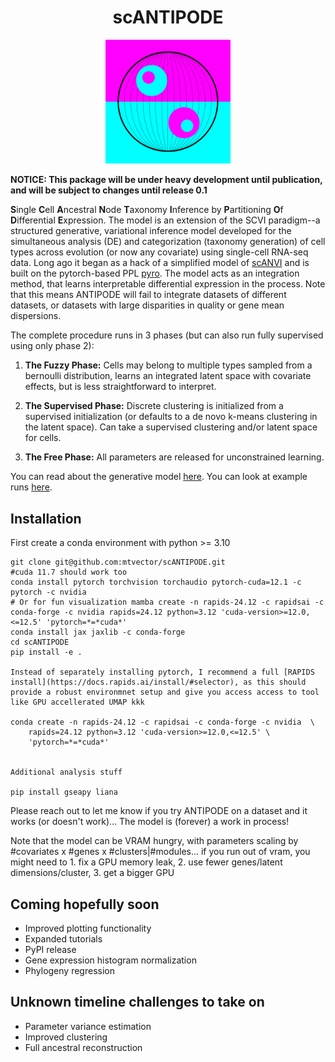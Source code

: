 <h1 style="text-align: center;"> scANTIPODE</h1>

<div align="center">
  <img src="assets/antipode_logo_alternate.png" alt="antipode logo!" width="200">
</div>


**NOTICE: This package will be under heavy development until publication, and will be subject to changes until release 0.1**




**S**ingle **C**ell **A**ncestral **N**ode **T**axonomy **I**nference by **P**artitioning **O**f **D**ifferential **E**xpression. The model is an extension of the SCVI paradigm--a structured generative, variational inference model developed for the simultaneous analysis (DE) and categorization (taxonomy generation) of cell types across evolution (or now any covariate) using single-cell RNA-seq data. Long ago it began as a hack of a simplified model of [scANVI](https://pyro.ai/examples/scanvi.html) and is built on the pytorch-based PPL [pyro](https://pyro.ai/). The model acts as an integration method, that learns interpretable differential expression in the process. Note that this means ANTIPODE will fail to integrate datasets of different datasets, or datasets with large disparities in quality or gene mean dispersions.

The complete procedure runs in 3 phases (but can also run fully supervised using only phase 2):

1. **The Fuzzy Phase:** Cells may belong to multiple types sampled from a bernoulli distribution, learns an integrated latent space with covariate effects, but is less straightforward to interpret.

2. **The Supervised Phase:** Discrete clustering is initialized from a supervised initialization (or defaults to a de novo k-means clustering in the latent space). Can take a supervised clustering and/or latent space for cells.

3. **The Free Phase:** All parameters are released for unconstrained learning.


You can read about the generative model [here](https://www.overleaf.com/read/nmcmcjtvmfcb#acf7a4). You can look at example runs [here](examples/outputs/).


## Installation
First create a conda environment with python >= 3.10
```
git clone git@github.com:mtvector/scANTIPODE.git
#cuda 11.7 should work too
conda install pytorch torchvision torchaudio pytorch-cuda=12.1 -c pytorch -c nvidia
# Or for fun visualization mamba create -n rapids-24.12 -c rapidsai -c conda-forge -c nvidia rapids=24.12 python=3.12 'cuda-version>=12.0,<=12.5' 'pytorch=*=*cuda*'
conda install jax jaxlib -c conda-forge
cd scANTIPODE
pip install -e .

Instead of separately installing pytorch, I recommend a full [RAPIDS install](https://docs.rapids.ai/install/#selector), as this should provide a robust environmnet setup and give you access access to tool like GPU accellerated UMAP kkk

conda create -n rapids-24.12 -c rapidsai -c conda-forge -c nvidia  \
    rapids=24.12 python=3.12 'cuda-version>=12.0,<=12.5' \
    'pytorch=*=*cuda*'


Additional analysis stuff

pip install gseapy liana

```


Please reach out to let me know if you try ANTIPODE on a dataset and it works (or doesn't work)... The model is (forever) a work in process!

Note that the model can be VRAM hungry, with parameters scaling by #covariates x #genes x #clusters|#modules... if you run out of vram, you might need to 1. fix a
GPU memory leak, 2. use fewer genes/latent dimensions/cluster, 3. get a bigger GPU

## Coming hopefully soon
- Improved plotting functionality
- Expanded tutorials
- PyPI release
- Gene expression histogram normalization
- Phylogeny regression

## Unknown timeline challenges to take on
- Parameter variance estimation
- Improved clustering
- Full ancestral reconstruction

